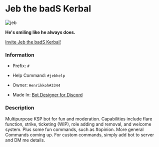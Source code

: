 # Jeb the badS Kerbal
![jeb](https://cdn.discordapp.com/avatars/719762237245620234/2275dfd02dda69e29765b7743b5eacea.png?size=2048)

**He's smiling like he always does.**

[Invite Jeb the badS Kerbal!](https://discord.com/oauth2/authorize?client_id=719762237245620234&scope=bot&permissions=2147483647)

### Information
- Prefix: `#`

- Help Command: `#jebhelp`

- Owner: `Henrikkoh#3344`

- Made In: [Bot Designer for Discord](https://botdesignerlist.com)

### Description
Multipurpose KSP bot for fun and moderation. Capabilities include flare function, strike, ticketing (WIP), role adding and removal, and welcome system. Plus some fun commands, such as #opinion. More general Commands coming up. For custom commands, simply add bot to server and DM me details.

